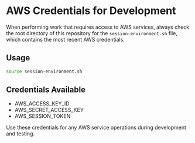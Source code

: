 # AWS Credentials for Development

When performing work that requires access to AWS services, always check the root directory of this repository for the `session-environment.sh` file, which contains the most recent AWS credentials.

## Usage
```bash
source session-environment.sh
```

## Credentials Available
- AWS_ACCESS_KEY_ID
- AWS_SECRET_ACCESS_KEY
- AWS_SESSION_TOKEN

Use these credentials for any AWS service operations during development and testing.